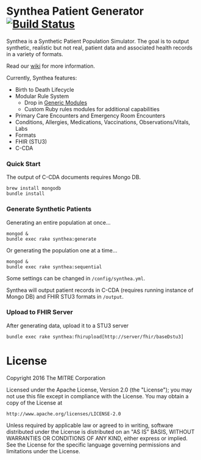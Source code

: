 # Synthea Patient Generator [![Build Status](https://travis-ci.org/synthetichealth/synthea.svg?branch=master)](https://travis-ci.org/synthetichealth/synthea)

Synthea is a Synthetic Patient Population Simulator. The goal is to output synthetic, realistic but not real, patient data and associated health records in a variety of formats.

Read our [wiki](https://github.com/synthetichealth/synthea/wiki) for more information.

Currently, Synthea features:
- Birth to Death Lifecycle
- Modular Rule System
  - Drop in [Generic Modules](https://github.com/synthetichealth/synthea/wiki/Generic-Module-Framework)
  - Custom Ruby rules modules for additional capabilities
- Primary Care Encounters and Emergency Room Encounters
- Conditions, Allergies, Medications, Vaccinations, Observations/Vitals, Labs
- Formats
 - FHIR (STU3)
 - C-CDA

### Quick Start
The output of C-CDA documents requires Mongo DB.
```
brew install mongodb
bundle install
```

### Generate Synthetic Patients
Generating an entire population at once...
```
mongod &
bundle exec rake synthea:generate
```
Or generating the population one at a time...
```
mongod &
bundle exec rake synthea:sequential
```

Some settings can be changed in `/config/synthea.yml`.

Synthea will output patient records in C-CDA (requires running instance of Mongo DB) and FHIR STU3 formats in `/output`.

### Upload to FHIR Server
After generating data, upload it to a STU3 server
```
bundle exec rake synthea:fhirupload[http://server/fhir/baseDstu3]
```

# License

Copyright 2016 The MITRE Corporation

Licensed under the Apache License, Version 2.0 (the "License");
you may not use this file except in compliance with the License.
You may obtain a copy of the License at

    http://www.apache.org/licenses/LICENSE-2.0

Unless required by applicable law or agreed to in writing, software
distributed under the License is distributed on an "AS IS" BASIS,
WITHOUT WARRANTIES OR CONDITIONS OF ANY KIND, either express or implied.
See the License for the specific language governing permissions and
limitations under the License.
